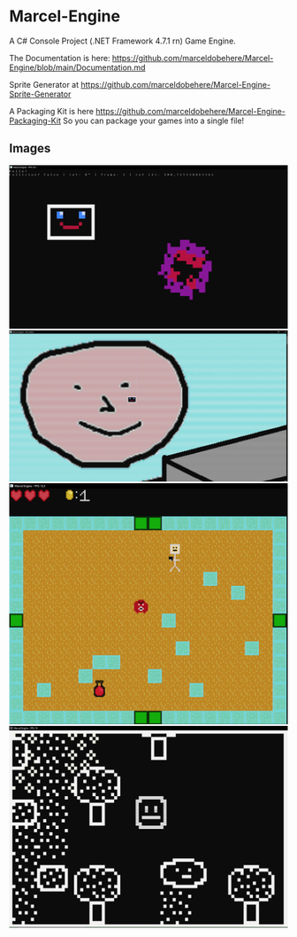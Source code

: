 # Marcel-Engine
A C# Console Project (.NET Framework 4.7.1 rn) Game Engine.

The Documentation is here: https://github.com/marceldobehere/Marcel-Engine/blob/main/Documentation.md


Sprite Generator at https://github.com/marceldobehere/Marcel-Engine-Sprite-Generator

A Packaging Kit is here https://github.com/marceldobehere/Marcel-Engine-Packaging-Kit So you can package your games into a single file!



## Images


![Main Test Example](images/main.PNG)
![Big Sprite Rendering](images/big%20sprite.PNG)
![Demo Game 1](images/demo%201.PNG)
![A Stony RPG](images/demo%202.PNG)
